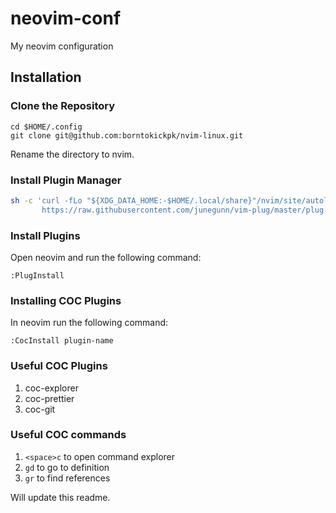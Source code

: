 # neovim-conf
My neovim configuration

## Installation
### Clone the Repository
```
cd $HOME/.config
git clone git@github.com:borntokickpk/nvim-linux.git
```
Rename the directory to nvim.
### Install Plugin Manager

```sh
sh -c 'curl -fLo "${XDG_DATA_HOME:-$HOME/.local/share}"/nvim/site/autoload/plug.vim --create-dirs \
       https://raw.githubusercontent.com/junegunn/vim-plug/master/plug.vim'
```

### Install Plugins
Open neovim and run the following command:
```
:PlugInstall
```
### Installing COC Plugins
In neovim run the following command:
```
:CocInstall plugin-name
```
### Useful COC Plugins
1. coc-explorer
2. coc-prettier
3. coc-git
### Useful COC commands
1. ```<space>c``` to open command explorer
2. ```gd``` to go to definition
3. ```gr``` to find references

Will update this readme.
